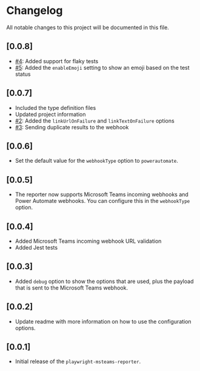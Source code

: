 # Changelog

All notable changes to this project will be documented in this file.

## [0.0.8]

- [#4](https://github.com/playwright-community/playwright-msteams-reporter/issues/4): Added support for flaky tests
- [#5](https://github.com/playwright-community/playwright-msteams-reporter/issues/5): Added the `enableEmoji` setting to show an emoji based on the test status

## [0.0.7]

- Included the type definition files
- Updated project information
- [#2](https://github.com/playwright-community/playwright-msteams-reporter/issues/2): Added the `linkUrlOnFailure` and `linkTextOnFailure` options
- [#3](https://github.com/playwright-community/playwright-msteams-reporter/issues/3): Sending duplicate results to the webhook

## [0.0.6]

- Set the default value for the `webhookType` option to `powerautomate`.

## [0.0.5]

- The reporter now supports Microsoft Teams incoming webhooks and Power Automate webhooks. You can configure this in the `webhookType` option.

## [0.0.4]

- Added Microsoft Teams incoming webhook URL validation
- Added Jest tests

## [0.0.3]

- Added `debug` option to show the options that are used, plus the payload that is sent to the Microsoft Teams webhook.

## [0.0.2]

- Update readme with more information on how to use the configuration options.

## [0.0.1]

- Initial release of the `playwright-msteams-reporter`.
